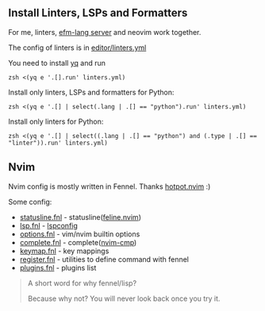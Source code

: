 ## Install Linters, LSPs and Formatters

For me, linters, [efm-lang server](https://github.com/mattn/efm-langserver) and neovim
work together.

The config of linters is in [editor/linters.yml](./linters.yml)

You need to install [yq](https://github.com/mikefarah/yq) and run

``` shell
zsh <(yq e '.[].run' linters.yml)
```

Install only linters, LSPs and formatters for Python:

``` shell
zsh <(yq e '.[] | select(.lang | .[] == "python").run' linters.yml)
```

Install only linters for Python:

``` shell
zsh <(yq e '.[] | select((.lang | .[] == "python") and (.type | .[] == "linter")).run' linters.yml)
```

## Nvim

Nvim config is mostly written in Fennel. Thanks
[hotpot.nvim](https://github.com/rktjmp/hotpot.nvim) :)

Some config:

-   [statusline.fnl](nvim/.config/nvim/fnl/statusline.fnl) -
    statusline([feline.nvim](https://github.com/famiu/feline.nvim))
-   [lsp.fnl](nvim/.config/nvim/fnl/lsp.fnl) -
    [lspconfig](https://github.com/neovim/nvim-lspconfig)
-   [options.fnl](nvim/.config/nvim/fnl/options.fnl) - vim/nvim builtin options
-   [complete.fnl](nvim/.config/nvim/fnl/complete.fnl) -
    complete([nvim-cmp](https://github.com/hrsh7th/nvim-cmp))
-   [keymap.fnl](nvim/.config/nvim/fnl/keymap.fnl) - key mappings
-   [register.fnl](nvim/.config/nvim/fnl/register.fnl) - utilities to define
    command with fennel
-   [plugins.fnl](nvim/.config/nvim/fnl/plugins.fnl) - plugins list

> A short word for why fennel/lisp?
>
> Because why not? You will never look back once you try it.
